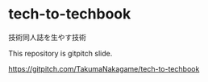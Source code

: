 # tech-to-techbook
技術同人誌を生やす技術

This repository is gitpitch slide.

https://gitpitch.com/TakumaNakagame/tech-to-techbook
